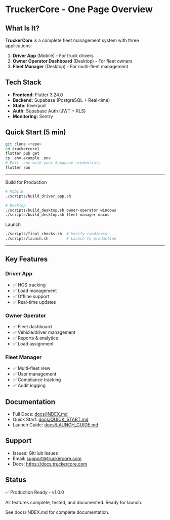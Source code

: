 # TruckerCore - One Page Overview

## What Is It?

**TruckerCore** is a complete fleet management system with three applications:
1. **Driver App** (Mobile) - For truck drivers
2. **Owner Operator Dashboard** (Desktop) - For fleet owners
3. **Fleet Manager** (Desktop) - For multi-fleet management

## Tech Stack

- **Frontend:** Flutter 3.24.0
- **Backend:** Supabase (PostgreSQL + Real-time)
- **State:** Riverpod
- **Auth:** Supabase Auth (JWT + RLS)
- **Monitoring:** Sentry

## Quick Start (5 min)

```bash
git clone <repo>
cd truckercore1
flutter pub get
cp .env.example .env
# Edit .env with your Supabase credentials
flutter run
```

---

Build for Production
```bash
# Mobile
./scripts/build_driver_app.sh

# Desktop
./scripts/build_desktop.sh owner-operator windows
./scripts/build_desktop.sh fleet-manager macos
```

Launch
```bash
./scripts/final_checks.sh  # Verify readiness
./scripts/launch.sh        # Launch to production
```

---

## Key Features

### Driver App
- ✅ HOS tracking
- ✅ Load management
- ✅ Offline support
- ✅ Real-time updates

### Owner Operator
- ✅ Fleet dashboard
- ✅ Vehicle/driver management
- ✅ Reports & analytics
- ✅ Load assignment

### Fleet Manager
- ✅ Multi-fleet view
- ✅ User management
- ✅ Compliance tracking
- ✅ Audit logging

## Documentation
- Full Docs: [docs/INDEX.md](INDEX.md)
- Quick Start: [docs/QUICK_START.md](QUICK_START.md)
- Launch Guide: [docs/LAUNCH_GUIDE.md](LAUNCH_GUIDE.md)

## Support
- Issues: GitHub Issues
- Email: support@truckercore.com
- Docs: https://docs.truckercore.com

## Status
✅ Production Ready - v1.0.0

All features complete, tested, and documented. Ready for launch.

See docs/INDEX.md for complete documentation.
